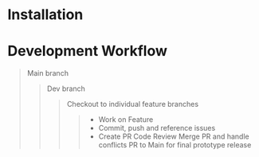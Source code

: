 # Installation

# Development Workflow

> Main branch
>> Dev branch
>>> Checkout to individual feature branches
>>>> + Work on Feature
>>>> + Commit, push and reference issues
>>>> + Create PR
>>> Code Review
>>> Merge PR and handle conflicts
>> PR to Main for final prototype release

# 